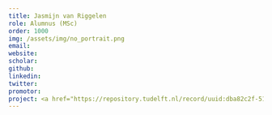 ```yaml
---
title: Jasmijn van Riggelen
role: Alumnus (MSc)
order: 1000
img: /assets/img/no_portrait.png
email: 
website: 
scholar: 
github: 
linkedin: 
twitter: 
promotor: 
project: <a href="https://repository.tudelft.nl/record/uuid:dba82c2f-51ec-486c-85fd-55220e765683">Generative learning for Model Order Reduction</a> 
---
```

